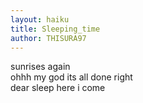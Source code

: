 ```yaml
---
layout: haiku
title: Sleeping_time
author: THISURA97
---
```


sunrises again  <br>
ohhh my god its all done right	<br>
dear sleep here i come <br>
